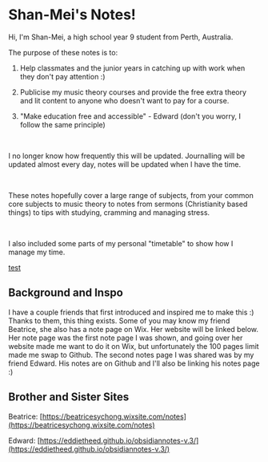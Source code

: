 # Shan-Mei's Notes!

Hi, I'm Shan-Mei, a high school year 9 student from Perth, Australia.


The purpose of these notes is to:

1. Help classmates and the junior years in catching up with work when they don't pay attention :)

2. Publicise my music theory courses and provide the free extra theory and lit content to anyone who doesn't want to pay for a course.

3. "Make education free and accessible" - Edward (don't you worry, I follow the same principle)

​

I no longer know how frequently this will be updated. Journalling will be updated almost every day, notes will be updated when I have the time.

​

These notes hopefully cover a large range of subjects, from your common core subjects to music theory to notes from sermons (Christianity based things) to tips with studying, cramming and managing stress.

​

I also included some parts of my personal "timetable" to show how I manage my time.

[test](https://shan-mei.github.io/shanmeis-notes/trial/)


## Background and Inspo

I have a couple friends that first introduced and inspired me to make this :) Thanks to them, this thing exists. Some of you may know my friend Beatrice, she also has a note page on Wix. Her website will be linked below. Her note page was the first note page I was shown, and going over her website made me want to do it on Wix, but unfortunately the 100 pages limit made me swap to Github. The second notes page I was shared was by my friend Edward. His notes are on Github and I'll also be linking his notes page :)

## Brother and Sister Sites

Beatrice: [https://beatricesychong.wixsite.com/notes](https://beatricesychong.wixsite.com/notes)

Edward: [https://eddietheed.github.io/obsidiannotes-v.3/](https://eddietheed.github.io/obsidiannotes-v.3/)